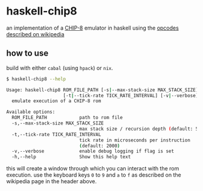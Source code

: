 # haskell-chip8

an implementation of a [CHIP-8](https://en.wikipedia.org/wiki/CHIP-8) emulator in haskell using the [opcodes described on wikipedia](https://en.wikipedia.org/wiki/CHIP-8#Opcode_table)

## how to use

build with either `cabal` (using `hpack`) or `nix`.

```sh
$ haskell-chip8 --help

Usage: haskell-chip8 ROM_FILE_PATH [-s|--max-stack-size MAX_STACK_SIZE] 
                     [-t|--tick-rate TICK_RATE_INTERVAL] [-v|--verbose]
  emulate execution of a CHIP-8 rom

Available options:
  ROM_FILE_PATH            path to rom file
  -s,--max-stack-size MAX_STACK_SIZE
                           max stack size / recursion depth (default: 50)
  -t,--tick-rate TICK_RATE_INTERVAL
                           tick rate in microseconds per instruction
                           (default: 2000)
  -v,--verbose             enable debug logging if flag is set
  -h,--help                Show this help text
```

this will create a window through which you can interact with the rom execution.
use the keyboard keys `0` to `9` and `a` to `f` as described on the wikipedia page in the header above.
